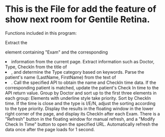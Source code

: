 # This is the File for add the feature of show next room for Gentile Retina.

Functions included in this program:

Extract the <p> element containing "Exam" and the corresponding <li> information from the current page.
Extract information such as Doctor, Type, CheckIn from the title of <li>, and determine the Type category based on keywords.
Parse the patient's name (LastName, FirstName) from the text of <li>.
Call the specified API to obtain the name and CheckIn time data. If the corresponding patient is matched, update the patient's Check In time to the API return value.
Group by Doctor and sort up to the first three elements in each group:
Elements with underline style take priority.
Sort by CheckIn time.
If the time is close and the type is I/E/N, adjust the sorting according to the type priority.
Display the results in the floating window in the lower right corner of the page, and display its CheckIn after each Exam.
There is a "Refresh" button in the floating window for manual refresh, and a "Modify Check In Time" button to open the specified URL.
Automatically refresh the data once after the page loads for 1 second.

